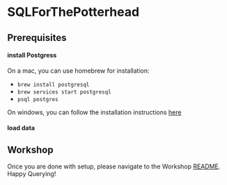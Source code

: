 # SQLForThePotterhead

## Prerequisites 
####  install Postgress 

On a mac, you can use homebrew for installation: 
- `brew install postgresql `
- `brew services start postgresql`
- `psql postgres`


On windows, you can follow the installation instructions [here](https://www.postgresql.org/download/windows/)

####  load data 


## Workshop

Once you are done with setup, please navigate to the Workshop [README](Workshop/README.md). Happy Querying!